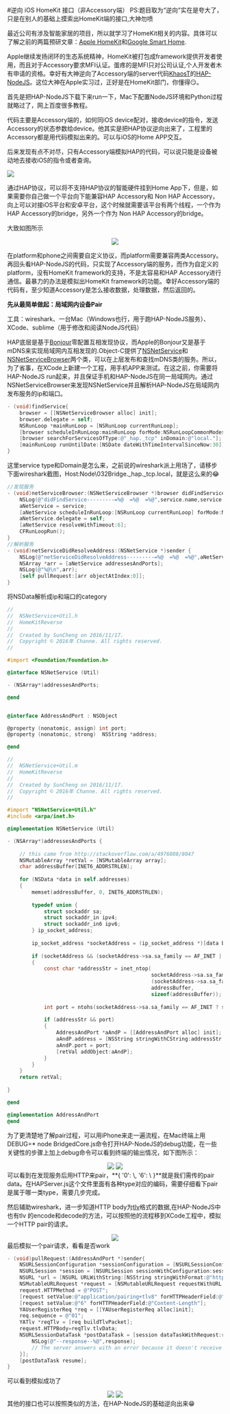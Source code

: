 #逆向 iOS HomeKit 接口（非Accessory端）
PS:题目取为“逆向”实在是夸大了，只是在别人的基础上摸索出HomeKit端的接口,大神勿喷

最近公司有涉及智能家居的项目，所以就学习了HomeKit相关的内容。具体可以了解之前的两篇预研文章：[Apple HomeKit](http://blog.csdn.net/u013883974/article/details/53204676)和[Google Smart Home](http://blog.csdn.net/u013883974/article/details/53097168).

Apple继续发扬闭环的生态系统精神，HomeKit被打包成framework提供开发者使用，而且对于Accessory要求MFI认证。蛋疼的是MFI只对公司认证,个人开发者木有申请的资格。幸好有大神逆向了Accessory端的server代码[KhaosT](https://github.com/KhaosT)的[HAP-NodeJS](https://github.com/KhaosT/HAP-NodeJS)。这位大神在Apple实习过，正好是在HomeKit部门，你懂得😏。

首先是把HAP-NodeJS下载下来run一下，Mac下配置NodeJS环境和Python过程就略过了，网上百度很多教程。

代码主要是Accessory端的，如何同iOS device配对，接收device的指令，发送Accessory的状态参数给device。他其实是把HAP协议逆向出来了，工程里的Accessory都是用代码模拟出来的。可以与iOS的Home APP交互。

后来发现有点不对尽，只有Accessory端模拟HAP的代码，可以说只能是设备被动地去接收iOS的指令或者查询。

<img src="http://ww3.sinaimg.cn/mw690/7cafd2d5jw1f9w2b2n9taj20u80cymzg.jpg"/>

通过HAP协议，可以将不支持HAP协议的智能硬件挂到Home App下，但是，如果需要你自己做一个平台向下能兼容HAP Accessory和 Non HAP Accessory，向上可以对接iOS平台和安卓平台，这个时候就需要该平台有两个线程，一个作为HAP Accessory的bridge，另外一个作为 Non HAP Accessory的bridge。

大致如图所示
<div align=center >
<img src="http://ww4.sinaimg.cn/mw690/7cafd2d5gw1f9vbl640k8j20j60j6acl.jpg"/>
</div>

在platform和phone之间需要自定义协议，而platform需要兼容两类Accessory。再回头看HAP-NodeJS的代码，只实现了Accessory端的服务，而作为自定义的platform，没有HomeKit framework的支持，不是太容易和HAP Accessory进行通信。最暴力的办法是模拟出HomeKit framework的功能。幸好Accessory端的代码有，至少知道Accessory是怎么接收数据，处理数据，然后返回的。

**先从最简单做起：局域网内设备Pair**

工具：wireshark、一台Mac（Windows也行，用于跑HAP-NodeJS服务）、XCode、sublime（用于修改和阅读NodeJS代码）

HAP底层是基于[Bonjour](https://developer.apple.com/bonjour/)零配置互相发现协议，而Apple的Bonjour又是基于mDNS来实现局域网内互相发现的.Object-C提供了[NSNetService](https://developer.apple.com/reference/foundation/netservice)和[NSNetServiceBrowser](https://developer.apple.com/reference/foundation/netservicebrowser)两个类，可以在上层发布和查找mDNS类的服务。所以，为了省事，在XCode上新建一个工程，用手机APP来测试。在这之前，你需要将HAP-NodeJS run起来，并且保证手机和HAP-NodeJS在同一局域网内。通过NSNetServiceBrowser来发现NSNetService并且解析HAP-NodeJS在局域网内发布服务的ip和端口。

~~~objective-c
- (void)findService{
    browser = [[NSNetServiceBrowser alloc] init];
    browser.delegate = self;
    NSRunLoop *mainRunLoop = [NSRunLoop currentRunLoop];
    [browser scheduleInRunLoop:mainRunLoop forMode:NSRunLoopCommonModes];
    [browser searchForServicesOfType:@"_hap._tcp" inDomain:@"local."];
    [mainRunLoop runUntilDate:[NSDate dateWithTimeIntervalSinceNow:30]];
}
~~~
这里service type和Domain是怎么来，之前说的wireshark派上用场了，请移步下面wireshark截图，Host:Node\032Bridge._hap._tcp.local，就是这么来的😂
~~~objective-c
//发现服务
- (void)netServiceBrowser:(NSNetServiceBrowser *)browser didFindService:(NSNetService *)service moreComing:(BOOL)moreComing {
    NSLog(@"didFindService---------=%@  =%@  =%@",service.name,service.addresses,service.hostName);
    aNetService = service;
    [aNetService scheduleInRunLoop:[NSRunLoop currentRunLoop] forMode:NSRunLoopCommonModes];
    aNetService.delegate = self;
    [aNetService resolveWithTimeout:6];
    CFRunLoopRun();
}
//解析服务
- (void)netServiceDidResolveAddress:(NSNetService *)sender {
    NSLog(@"netServiceDidResolveAddress---------=%@  =%@  =%@",aNetService.name,aNetService.addresses,aNetService.hostName);
    NSArray *arr = [aNetService addressesAndPorts];
    NSLog(@"%@\n",arr);
    [self pullRequest:[arr objectAtIndex:0]];
}
~~~
将NSData解析成ip和端口的category

~~~objective-c
//
//  NSNetService+Util.h
//  HomeKitReverse
//
//  Created by SunCheng on 2016/11/17.
//  Copyright © 2016年 Channe. All rights reserved.
//

#import <Foundation/Foundation.h>

@interface NSNetService (Util)

- (NSArray*)addressesAndPorts;

@end


@interface AddressAndPort : NSObject

@property (nonatomic, assign) int port;
@property (nonatomic, strong)  NSString *address;

@end
~~~

~~~objective-c
//
//  NSNetService+Util.m
//  HomeKitReverse
//
//  Created by SunCheng on 2016/11/17.
//  Copyright © 2016年 Channe. All rights reserved.
//

#import "NSNetService+Util.h"
#include <arpa/inet.h>

@implementation NSNetService (Util)

- (NSArray*)addressesAndPorts {
    
    // this came from http://stackoverflow.com/a/4976808/8047
    NSMutableArray *retVal = [NSMutableArray array];
    char addressBuffer[INET6_ADDRSTRLEN];
    
    for (NSData *data in self.addresses)
    {
        memset(addressBuffer, 0, INET6_ADDRSTRLEN);
        
        typedef union {
            struct sockaddr sa;
            struct sockaddr_in ipv4;
            struct sockaddr_in6 ipv6;
        } ip_socket_address;
        
        ip_socket_address *socketAddress = (ip_socket_address *)[data bytes];
        
        if (socketAddress && (socketAddress->sa.sa_family == AF_INET || socketAddress->sa.sa_family == AF_INET6))
        {
            const char *addressStr = inet_ntop(
                                               socketAddress->sa.sa_family,
                                               (socketAddress->sa.sa_family == AF_INET ? (void *)&(socketAddress->ipv4.sin_addr) : (void *)&(socketAddress->ipv6.sin6_addr)),
                                               addressBuffer,
                                               sizeof(addressBuffer));
            
            int port = ntohs(socketAddress->sa.sa_family == AF_INET ? socketAddress->ipv4.sin_port : socketAddress->ipv6.sin6_port);
            
            if (addressStr && port)
            {
                AddressAndPort *aAndP = [[AddressAndPort alloc] init];
                aAndP.address = [NSString stringWithCString:addressStr encoding:kCFStringEncodingUTF8];
                aAndP.port = port;
                [retVal addObject:aAndP];
            }
        }
    }
    return retVal;
    
}

@end

@implementation AddressAndPort
@end
~~~
为了更清楚地了解pair过程，可以用iPhone来走一遍流程，在Mac终端上用DEBUG=* node BridgedCore.js命令打开HAP-NodeJS的debug功能，在一些关键性的步骤上加上debug命令可以看到终端的输出情况，如下图所示：
<div align=center >
<img src="http://ww2.sinaimg.cn/mw690/7cafd2d5gw1f9vc592jz0j20fu0a6q6r.jpg"/>
<img src="http://ww3.sinaimg.cn/mw690/7cafd2d5gw1f9vc69ffi6j20fu0a6mzx.jpg"/>
</div>
可以看到在发现服务后用HTTP来pair，**{ '0': \<Buffer 00>, '6': \<Buffer 01> }**就是我们需传的pair data。在HAPServer.js这个文件里面有各种type对应的编码，需要仔细看下pair是属于哪一类type，需要几步完成。

然后辅助wireshark，进一步知道HTTP body为[tlv](http://www.360doc.com/content/15/0716/15/16410669_485283089.shtml)格式的数据,在HAP-NodeJS中也有tlv 的encode和decode的方法，可以按照他的流程移到XCode工程中，模拟一个HTTP pair的请求。
<div align=center >
<img src="http://ww3.sinaimg.cn/mw690/7cafd2d5gw1f9vc6xut6lj20np0kf0wr.jpg"/>
</div>
最后模拟一个pair请求，看看是否work

~~~objective-c
- (void)pullRequest:(AddressAndPort *)sender{
    NSURLSessionConfiguration *sessionConfiguration = [NSURLSessionConfiguration defaultSessionConfiguration];
    NSURLSession *session = [NSURLSession sessionWithConfiguration:sessionConfiguration];
    NSURL *url = [NSURL URLWithString:[NSString stringWithFormat:@"http://%@:%d/pair-setup",sender.address,sender.port]];
    NSMutableURLRequest *request = [NSMutableURLRequest requestWithURL:url];
    request.HTTPMethod = @"POST";
    [request setValue:@"application/pairing+tlv8" forHTTPHeaderField:@"Content-Type"];
    [request setValue:@"6" forHTTPHeaderField:@"Content-Length"];
    YAUserRegisterReq *req = [[YAUserRegisterReq alloc]init];
    req.sequence = @"01";
    YATlv *reqTlv = [req buildTlvPacket];
    request.HTTPBody=reqTlv.tlvData;
    NSURLSessionDataTask *postDataTask = [session dataTaskWithRequest:request completionHandler:^(NSData *data, NSURLResponse *response, NSError *error) {
        NSLog(@"--response--%@",response);
        // The server answers with an error because it doesn't receive the params
    }];
    [postDataTask resume];
}
~~~
可以看到模拟成功了
<div align=center >
<img src="http://ww2.sinaimg.cn/mw690/7cafd2d5gw1f9vdg4lgyzj20sc064mzh.jpg"/>
<img src="http://ww1.sinaimg.cn/mw690/7cafd2d5gw1f9vdhu3h82j20fu0a6dij.jpg"/>
</div>
其他的接口也可以按照类似的方法，在HAP-NodeJS的基础逆向出来😁
